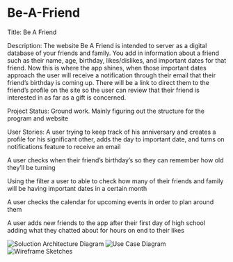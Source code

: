 # Be-A-Friend


Title: Be A Friend  

Description: The website Be A Friend is intended to server as a digital database of your friends and family. You add in information about a friend such as their name, age, birthday, likes/dislikes, and important dates for that friend. Now this is where the app shines, when those important dates approach the user will receive a notification through their email that their friend’s birthday is coming up. There will be a link to direct them to the friend’s profile on the site so the user can review that their friend is interested in as far as a gift is concerned. 

Project Status: Ground work. Mainly figuring out the structure for the program and website  

User Stories:
A user trying to keep track of his anniversary and creates a profile for his significant other, adds the day to important date, and turns on notifications feature to receive an email  

A user checks when their friend’s birthday’s so they can remember how old they’ll be turning 

Using the filter a user to able to check how many of their friends and family will be having important dates in a certain month 

A user checks the calendar for upcoming events in order to plan around them 

A user adds new friends to the app after their first day of high school adding what they chatted about for hours on end to their likes 

![Soluction Architecture Diagram](https://user-images.githubusercontent.com/98199592/216828947-c07a89b9-762d-4b56-ada8-a4bbcb2afb8f.png)
![Use Case Diagram](https://user-images.githubusercontent.com/98199592/216828953-50221609-6002-4d30-8f6a-3e8bc5aef038.png)
![Wireframe Sketches](https://user-images.githubusercontent.com/98199592/216829543-fda03a5b-a3a2-4dce-9cf4-cb615b764d63.jpg)
